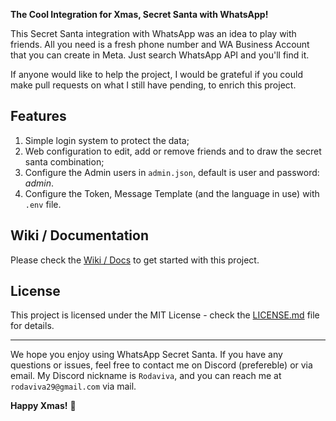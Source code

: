 **The Cool Integration for Xmas, Secret Santa with WhatsApp!**

This Secret Santa integration with WhatsApp was an idea to play with friends. All you need is a fresh phone number and WA Business Account that you can create in Meta. Just search WhatsApp API and you'll find it. 

If anyone would like to help the project, I would be grateful if you could make pull requests on what I still have pending, to enrich this project.

## Features

1. Simple login system to protect the data;
2. Web configuration to edit, add or remove friends and to draw the secret santa combination;
3. Configure the Admin users in `admin.json`, default is user and password: *admin*.
4. Configure the Token, Message Template (and the language in use) with `.env` file.

## Wiki / Documentation

Please check the [Wiki / Docs](https://github.com/Rodaviva29/wa-secret-santa/wiki) to get started with this project.

## License

This project is licensed under the MIT License - check the [LICENSE.md](LICENSE.md) file for details.

---

We hope you enjoy using WhatsApp Secret Santa. If you have any questions or issues, feel free to contact me on Discord (prefereble) or via email. My Discord nickname is `Rodaviva`, and you can reach me at `rodaviva29@gmail.com` via mail.

**Happy Xmas!** 🎁

